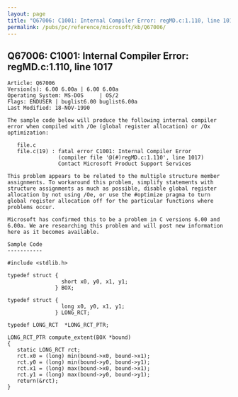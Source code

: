 ```yaml
---
layout: page
title: "Q67006: C1001: Internal Compiler Error: regMD.c:1.110, line 1017"
permalink: /pubs/pc/reference/microsoft/kb/Q67006/
---
```


## Q67006: C1001: Internal Compiler Error: regMD.c:1.110, line 1017

	Article: Q67006
	Version(s): 6.00 6.00a | 6.00 6.00a
	Operating System: MS-DOS     | OS/2
	Flags: ENDUSER | buglist6.00 buglist6.00a
	Last Modified: 18-NOV-1990
	
	The sample code below will produce the following internal compiler
	error when compiled with /Oe (global register allocation) or /Ox
	optimization:
	
	   file.c
	   file.c(19) : fatal error C1001: Internal Compiler Error
	                (compiler file '@(#)regMD.c:1.110', line 1017)
	                Contact Microsoft Product Support Services
	
	This problem appears to be related to the multiple structure member
	assignments. To workaround this problem, simplify statements with
	structure assignments as much as possible, disable global register
	allocation by not using /Oe, or use the #optimize pragma to turn
	global register allocation off for the particular functions where
	problems occur.
	
	Microsoft has confirmed this to be a problem in C versions 6.00 and
	6.00a. We are researching this problem and will post new information
	here as it becomes available.
	
	Sample Code
	-----------
	
	#include <stdlib.h>
	
	typedef struct {
	                 short x0, y0, x1, y1;
	               } BOX;
	
	typedef struct {
	                 long x0, y0, x1, y1;
	               } LONG_RCT;
	
	typedef LONG_RCT  *LONG_RCT_PTR;
	
	LONG_RCT_PTR compute_extent(BOX *bound)
	{
	   static LONG_RCT rct;
	   rct.x0 = (long) min(bound->x0, bound->x1);
	   rct.y0 = (long) min(bound->y0, bound->y1);
	   rct.x1 = (long) max(bound->x0, bound->x1);
	   rct.y1 = (long) max(bound->y0, bound->y1);
	   return(&rct);
	}
